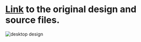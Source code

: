 # [Link](https://uidesigndaily.com/posts/photoshop-sharing-share-social-day-495) to the original design and source files.

![desktop design](https://uidesigndaily.com/uploads/495/day_495.png)
